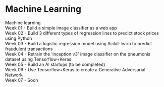 # Machine Learning
Machine learning\
Week 01 - Build a simple image classifier as a web app\
Week 02 - Build 3 different types of regression lines to predict stock prices using Python\
Week 03 - Build a logistic regression model using Scikit-learn to predict fraudulent transactions\
Week 04 - Retrain the 'inception v3' image classifier on the pneumonia dataset using Tensorflow+Keras\
Week 05 - Build an AI startups (to be completed)\
Week 06 - Use Tensorflow+Keras to create a Generative Adversarial Network\
Week 07 - Soon
